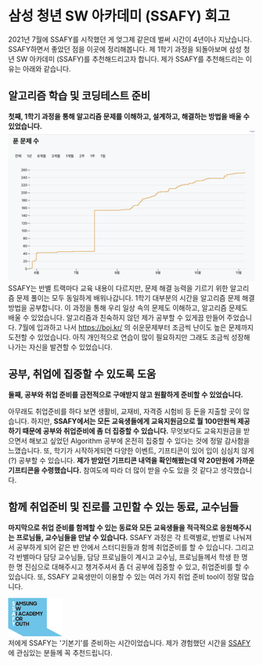 # 삼성 청년 SW 아카데미 (SSAFY) 회고

2021년 7월에 SSAFY를 시작했던 게 엊그제 같은데 벌써 시간이 4년이나 지났습니다. SSAFY하면서 좋았던 점을 이곳에 정리해봅니다.
제 1학기 과정을 되돌아보며 삼성 청년 SW 아카데미 (SSAFY)를 추천해드리고자 합니다. 제가 SSAFY를 추천해드리는 이유는 아래와 같습니다.

## 알고리즘 학습 및 코딩테스트 준비

**첫째, 1학기 과정을 통해 알고리즘 문제를 이해하고, 설계하고, 해결하는 방법을 배울 수 있었습니다.**
![BOJ](img/boj.png)
SSAFY는 반별 트랙마다 교육 내용이 다르지만, 문제 해결 능력을 기르기 위한 알고리즘 문제 풀이는 모두 동일하게 배워나갑니다.
1학기 대부분의 시간을 알고리즘 문제 해결 방법을 공부합니다. 이 과정을 통해 우리 일상 속의 문제도 이해하고, 알고리즘 문제도 배울 수 있었습니다.
알고리즘과 친숙하지 않던 제가 공부할 수 있게끔 만들어 주었습니다. 7월에 입과하고 나서 https://boj.kr/ 의 쉬운문제부터 조금씩 난이도 높은 문제까지 도전할 수 있었습니다.
아직 개인적으로 연습이 많이 필요하지만 그래도 조금씩 성장해나가는 자신을 발견할 수 있었습니다.

## 공부, 취업에 집중할 수 있도록 도움

**둘째, 공부와 취업 준비를 금전적으로 구애받지 않고 원활하게 준비할 수 있었습니다.**

아무래도 취업준비를 하다 보면 생활비, 교재비, 자격증 시험비 등 돈을 지출할 곳이 많습니다.
하지만, **SSAFY에서는 모든 교육생들에게 교육지원금으로 월 100만원씩 제공하기 때문에 공부와 취업준비에 좀 더 집중할 수 있습니다.**
무엇보다도 교육지원금을 받으면서 해보고 싶었던 Algorithm 공부에 온전히 집중할 수 있다는 것에 정말 감사함을 느꼈습니다.
또, 학기가 시작하게되면 다양한 이벤트, 기프티콘이 있어 입이 심심치 않게(?) 공부할 수 있습니다. **제가 받았던 기프티콘 내역을 확인해봤는데 약 20만원에 가까운 기프티콘을 수령했습니다.**
참여도에 따라 더 많이 받을 수도 있을 것 같다고 생각했습니다.

## 함께 취업준비 및 진로를 고민할 수 있는 동료, 교수님들

**마지막으로 취업 준비를 함께할 수 있는 동료와 모든 교육생들을 적극적으로 응원해주시는 프로님들, 교수님들을 만날 수 있습니다.**
SSAFY 과정은 각 트랙별로, 반별로 나눠져서 공부하게 되어 같은 반 안에서 스터디원들과 함께 취업준비를 할 수 있습니다.
그리고 각 반별마다 담당 교수님들, 담당 프로님들이 계시고 교수님, 프로님들께서 학생 한 명 한 명 진심으로 대해주시고 챙겨주셔서 좀 더 공부에 집중할 수 있고, 취업준비를 할 수 있습니다.
또, SSAFY 교육생만이 이용할 수 있는 여러 가지 취업 준비 tool이 정말 많습니다.

![SSAFY](img/logo_ssafy.png)  
저에게 SSAFY는 '기본기'를 준비하는 시간이었습니다. 제가 경험했던 시간을 [SSAFY](https://www.ssafy.com/)에 관심있는 분들께 꼭 추천드립니다.

